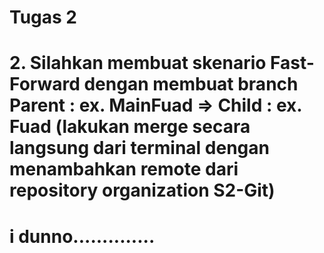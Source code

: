 # Tugas 2

# 2. Silahkan membuat skenario Fast-Forward dengan membuat branch Parent : ex. MainFuad => Child : ex. Fuad (lakukan merge secara langsung dari terminal dengan menambahkan remote dari repository organization S2-Git)

# i dunno..............
